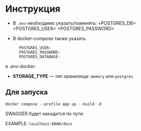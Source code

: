 # Инструкция

- В `.env` необходимо указать/поменять:
    +POSTGRES_DB=
    +POSTGRES_USER=
    +POSTGRES_PASSWORD=

- В docker-compose также указать
```
      POSTGRES_USER: 
      POSTGRES_PASSWORD: 
      POSTGRES_DATABASE: 
```

в .env-docker:
+ **STORAGE_TYPE** — тип хранилища: `memory` или `postgres`

## Для запуска
`docker compose --profile app up --build -d`

SWAGGER будет находится по пути:

EXAMPLE: `localhost:8080/docs`